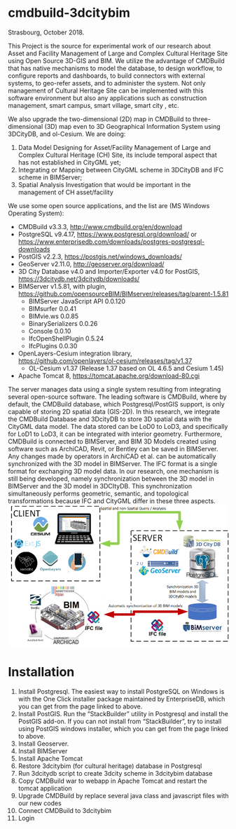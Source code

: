 # cmdbuild-3dcitybim
Strasbourg, October 2018.

This Project is the source for experimental work of our research about Asset and Facility Management of Large and Complex Cultural Heritage Site using Open Source 3D-GIS and BIM. We utilize the advantage of CMDBuild that has native mechanisms to model the database, to design workflow, to configure reports and dashboards, to build connectors with external systems, to geo-refer assets, and to administer the system. Not only management of Cultural Heritage Site can be implemented with this software environment but also any applications such as construction management, smart campus, smart village, smart city , etc.

We also upgrade the two-dimensional (2D) map in CMDBuild to three-dimensional (3D) map even to 3D Geographical Information System using 3DCityDB, and ol-Cesium. We are doing:
1. Data Model Designing for Asset/Facility Management of Large and Complex Cultural Heritage (CH) Site, its include temporal aspect that has not established in CityGML yet;
2. Integrating or Mapping between CityGML scheme in 3DCityDB and IFC scheme in BIMServer;
3. Spatial Analysis Investigation that would be important in the management of CH asset/facility

We use some open source applications, and the list are (MS Windows Operating System):
- CMDBuild v3.3.3, http://www.cmdbuild.org/en/download
- PostgreSQL v9.4.17, https://www.postgresql.org/download/ or https://www.enterprisedb.com/downloads/postgres-postgresql-downloads
- PostGIS v2.2.3, https://postgis.net/windows_downloads/
- GeoServer v2.11.0, http://geoserver.org/download/
- 3D City Database v4.0 and Importer/Exporter v4.0 for PostGIS, https://3dcitydb.net/3dcitydb/downloads/
- BIMServer v1.5.81, with plugin, https://github.com/opensourceBIM/BIMserver/releases/tag/parent-1.5.81
    - BIMServer JavaScript API 0.0.120
    - BIMsurfer 0.0.41
    - BIMvie.ws 0.0.85
    - BinarySerializers 0.0.26
    - Console 0.0.10
    - IfcOpenShellPlugin 0.5.24
    - IfcPlugins 0.0.30
 - OpenLayers-Cesium integration library, https://github.com/openlayers/ol-cesium/releases/tag/v1.37
    - OL-Cesium v1.37 (Release 1.37 based on OL 4.6.5 and Cesium 1.45)
 - Apache Tomcat 8, https://tomcat.apache.org/download-80.cgi

The server manages data using a single system resulting from integrating several open-source software. The leading software is CMDBuild, where by default, the CMDBuild database, which Postgresql/PostGIS support, is only capable of storing 2D spatial data (GIS-2D). In this research, we integrate the CMDBuild Database and 3DcityDB to store 3D spatial data with the CityGML data model. The data stored can be LoD0 to LoD3, and specifically for LoD1 to LoD3, it can be integrated with interior geometry. Furthermore, CMDBuild is connected to BIMServer, and BIM 3D Models created using software such as ArchiCAD, Revit, or Bentley can be saved in BIMServer. Any changes made by operators in ArchiCAD et al. can be automatically synchronized with the 3D model in BIMServer. The IFC format is a single format for exchanging 3D model data. In our research, one mechanism is still being developed, namely synchronization between the 3D model in BIMServer and the 3D model in 3DCItyDB. This synchronization simultaneously performs geometric, semantic, and topological transformations because IFC and CityGML differ in these three aspects.
![alt text](https://github.com/denisuw/cmdbuild-3dcitybim/blob/master/3dcitybim2.png)

# Installation
 1. Install Postgresql. 
    The easiest way to install PostgreSQL on Windows is with the One Click installer package maintained by EnterpriseDB, which you can get from the page linked to above.
 2. Install PostGIS.
    Run the “StackBuilder” utility in Postgresql and install the PostGIS add-on. If you can not install from “StackBuilder”, try to install using PostGIS windows installer, which you can get from the page linked to above.
 3. Install Geoserver.
 4. Install BIMServer
 5. Install Apache Tomcat
 6. Restore 3dcitybim (for cultural heritage) database in Postgresql
 7. Run 3dcitydb script to create 3dcity scheme in 3dcitybim database
 8. Copy CMDBuild war to webapp in Apache Tomcat and restart the tomcat application
 9. Upgrade CMDBuild by replace several java class and javascript files with our new codes 
 10. Connect CMDBuild to 3dcitybim
 11. Login
    
